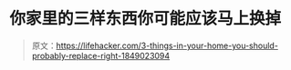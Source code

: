 # 你家里的三样东西你可能应该马上换掉

> 原文：<https://lifehacker.com/3-things-in-your-home-you-should-probably-replace-right-1849023094>